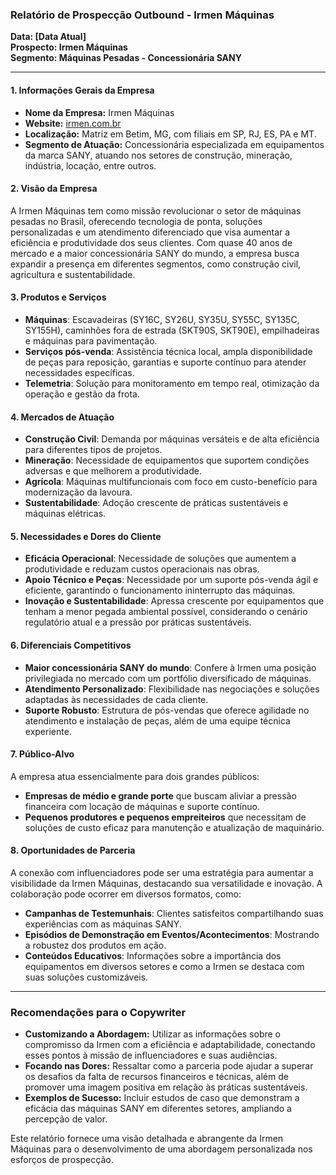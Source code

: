 ### Relatório de Prospecção Outbound - Irmen Máquinas

**Data: [Data Atual]**  
**Prospecto: Irmen Máquinas**  
**Segmento: Máquinas Pesadas - Concessionária SANY**

---

#### 1. Informações Gerais da Empresa
- **Nome da Empresa:** Irmen Máquinas
- **Website:** [irmen.com.br](http://www.irmen.com.br)
- **Localização:** Matriz em Betim, MG, com filiais em SP, RJ, ES, PA e MT.
- **Segmento de Atuação:** Concessionária especializada em equipamentos da marca SANY, atuando nos setores de construção, mineração, indústria, locação, entre outros.

#### 2. Visão da Empresa
A Irmen Máquinas tem como missão revolucionar o setor de máquinas pesadas no Brasil, oferecendo tecnologia de ponta, soluções personalizadas e um atendimento diferenciado que visa aumentar a eficiência e produtividade dos seus clientes. Com quase 40 anos de mercado e a maior concessionária SANY do mundo, a empresa busca expandir a presença em diferentes segmentos, como construção civil, agricultura e sustentabilidade.

#### 3. Produtos e Serviços
- **Máquinas**: Escavadeiras (SY16C, SY26U, SY35U, SY55C, SY135C, SY155H), caminhões fora de estrada (SKT90S, SKT90E), empilhadeiras e máquinas para pavimentação.
- **Serviços pós-venda**: Assistência técnica local, ampla disponibilidade de peças para reposição, garantias e suporte contínuo para atender necessidades específicas.
- **Telemetria**: Solução para monitoramento em tempo real, otimização da operação e gestão da frota.

#### 4. Mercados de Atuação
- **Construção Civil**: Demanda por máquinas versáteis e de alta eficiência para diferentes tipos de projetos.
- **Mineração**: Necessidade de equipamentos que suportem condições adversas e que melhorem a produtividade.
- **Agrícola**: Máquinas multifuncionais com foco em custo-benefício para modernização da lavoura.
- **Sustentabilidade**: Adoção crescente de práticas sustentáveis e máquinas elétricas.

#### 5. Necessidades e Dores do Cliente
- **Eficácia Operacional**: Necessidade de soluções que aumentem a produtividade e reduzam custos operacionais nas obras.
- **Apoio Técnico e Peças**: Necessidade por um suporte pós-venda ágil e eficiente, garantindo o funcionamento ininterrupto das máquinas.
- **Inovação e Sustentabilidade**: Apressa crescente por equipamentos que tenham a menor pegada ambiental possível, considerando o cenário regulatório atual e a pressão por práticas sustentáveis.

#### 6. Diferenciais Competitivos
- **Maior concessionária SANY do mundo**: Confere à Irmen uma posição privilegiada no mercado com um portfólio diversificado de máquinas.
- **Atendimento Personalizado**: Flexibilidade nas negociações e soluções adaptadas às necessidades de cada cliente.
- **Suporte Robusto**: Estrutura de pós-vendas que oferece agilidade no atendimento e instalação de peças, além de uma equipe técnica experiente.

#### 7. Público-Alvo
A empresa atua essencialmente para dois grandes públicos:
- **Empresas de médio e grande porte** que buscam aliviar a pressão financeira com locação de máquinas e suporte contínuo.
- **Pequenos produtores e pequenos empreiteiros** que necessitam de soluções de custo eficaz para manutenção e atualização de maquinário.

#### 8. Oportunidades de Parceria
A conexão com influenciadores pode ser uma estratégia para aumentar a visibilidade da Irmen Máquinas, destacando sua versatilidade e inovação. A colaboração pode ocorrer em diversos formatos, como:
- **Campanhas de Testemunhais**: Clientes satisfeitos compartilhando suas experiências com as máquinas SANY.
- **Episódios de Demonstração em Eventos/Acontecimentos**: Mostrando a robustez dos produtos em ação.
- **Conteúdos Educativos**: Informações sobre a importância dos equipamentos em diversos setores e como a Irmen se destaca com suas soluções customizáveis.

---

### Recomendações para o Copywriter
- **Customizando a Abordagem:** Utilizar as informações sobre o compromisso da Irmen com a eficiência e adaptabilidade, conectando esses pontos à missão de influenciadores e suas audiências.
- **Focando nas Dores:** Ressaltar como a parceria pode ajudar a superar os desafios da falta de recursos financeiros e técnicas, além de promover uma imagem positiva em relação às práticas sustentáveis.
- **Exemplos de Sucesso:** Incluir estudos de caso que demonstram a eficácia das máquinas SANY em diferentes setores, ampliando a percepção de valor.

Este relatório fornece uma visão detalhada e abrangente da Irmen Máquinas para o desenvolvimento de uma abordagem personalizada nos esforços de prospecção.